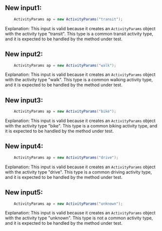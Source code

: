 ## New input1:
```java
    ActivityParams ap = new ActivityParams("transit");
```
Explanation: This input is valid because it creates an `ActivityParams` object with the activity type "transit". This type is a common transit activity type, and it is expected to be handled by the method under test.

## New input2:
```java
    ActivityParams ap = new ActivityParams("walk");
```
Explanation: This input is valid because it creates an `ActivityParams` object with the activity type "walk". This type is a common walking activity type, and it is expected to be handled by the method under test.

## New input3:
```java
    ActivityParams ap = new ActivityParams("bike");
```
Explanation: This input is valid because it creates an `ActivityParams` object with the activity type "bike". This type is a common biking activity type, and it is expected to be handled by the method under test.

## New input4:
```java
    ActivityParams ap = new ActivityParams("drive");
```
Explanation: This input is valid because it creates an `ActivityParams` object with the activity type "drive". This type is a common driving activity type, and it is expected to be handled by the method under test.

## New input5:
```java
    ActivityParams ap = new ActivityParams("unknown");
```
Explanation: This input is valid because it creates an `ActivityParams` object with the activity type "unknown". This type is not a common activity type, and it is expected to be handled by the method under test.
